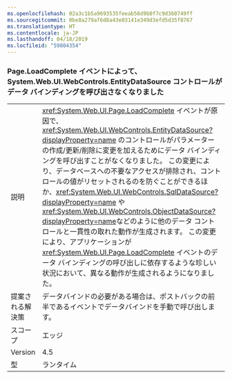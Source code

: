 ```yaml
---
ms.openlocfilehash: 02a3c1b5a9693535feeab56d9b0f7c9d360749ff
ms.sourcegitcommit: 0be8a279af6d8a43e03141e349d3efd5d35f8767
ms.translationtype: HT
ms.contentlocale: ja-JP
ms.lasthandoff: 04/18/2019
ms.locfileid: "59804354"
---
```

### <a name="pageloadcomplete-event-no-longer-causes-systemwebuiwebcontrolsentitydatasource-control-to-invoke-data-binding"></a>Page.LoadComplete イベントによって、System.Web.UI.WebControls.EntityDataSource コントロールがデータ バインディングを呼び出さなくなりました

|   |   |
|---|---|
|説明|<xref:System.Web.UI.Page.LoadComplete> イベントが原因で、<xref:System.Web.UI.WebControls.EntityDataSource?displayProperty=name> のコントロールがパラメーターの作成/更新/削除に変更を加えるためにデータ バインディングを呼び出すことがなくなりました。 この変更により、データベースへの不要なアクセスが排除され、コントロールの値がリセットされるのを防ぐことができるほか、<xref:System.Web.UI.WebControls.SqlDataSource?displayProperty=name> や <xref:System.Web.UI.WebControls.ObjectDataSource?displayProperty=name>などのように他のデータ コントロールと一貫性の取れた動作が生成されます。 この変更により、アプリケーションが <xref:System.Web.UI.Page.LoadComplete> イベントのデータ バインディングの呼び出しに依存するような珍しい状況において、異なる動作が生成されるようになりました。|
|提案される解決策|データバインドの必要がある場合は、ポストバックの前半であるイベントでデータバインドを手動で呼び出します。|
|スコープ|エッジ|
|Version|4.5|
|型|ランタイム|
